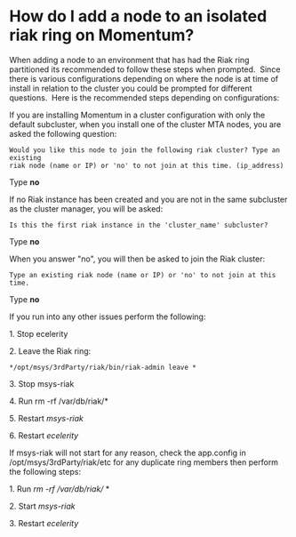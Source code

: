# How do I add a node to an isolated riak ring on Momentum?

When adding a node to an environment that has had the Riak ring partitioned its recommended to follow these steps when prompted.  Since there is various configurations depending on where the node is at time of install in relation to the cluster you could be prompted for different questions.  Here is the recommended steps depending on configurations:

If you are installing Momentum in a cluster configuration with only the default subcluster, when you install one of the cluster MTA nodes, you are asked the following question:

```
Would you like this node to join the following riak cluster? Type an existing 
riak node (name or IP) or 'no' to not join at this time. (ip_address)
```

Type **no**

If no Riak instance has been created and you are not in the same subcluster as the cluster manager, you will be asked:

```
Is this the first riak instance in the 'cluster_name' subcluster?
```

Type **no**

When you answer "no", you will then be asked to join the Riak cluster:

```
Type an existing riak node (name or IP) or 'no' to not join at this time.
```
Type **no**

If you run into any other issues perform the following:

1\. Stop ecelerity

2\. Leave the Riak ring:
 
    */opt/msys/3rdParty/riak/bin/riak-admin leave *
    
3\. Stop msys-riak

4\. Run rm -rf /var/db/riak/* 

5\. Restart *msys-riak*

6\. Restart *ecelerity*

If msys-riak will not start for any reason, check the app.config in /opt/msys/3rdParty/riak/etc for any duplicate ring members then perform the following steps:

1\. Run *rm -rf /var/db/riak/* *

2\. Start *msys-riak*
    
3\. Restart *ecelerity*
